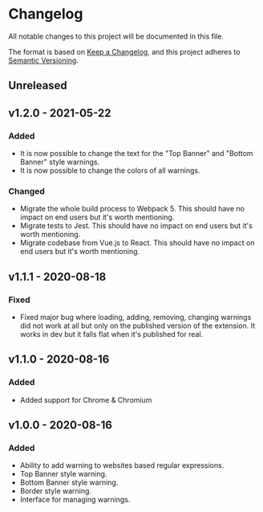 # Changelog

All notable changes to this project will be documented in this file.

The format is based on [Keep a Changelog](https://keepachangelog.com/en/1.0.0/),
and this project adheres to [Semantic Versioning](https://semver.org/spec/v2.0.0.html).

## Unreleased

## v1.2.0 - 2021-05-22

### Added

- It is now possible to change the text for the "Top Banner" and "Bottom Banner"
  style warnings.
- It is now possible to change the colors of all warnings.

### Changed

- Migrate the whole build process to Webpack 5. This should have no impact on
  end users but it's worth mentioning.
- Migrate tests to Jest. This should have no impact on end users but it's worth
  mentioning.
- Migrate codebase from Vue.js to React. This should have no impact on end users
  but it's worth mentioning.

## v1.1.1 - 2020-08-18

### Fixed

- Fixed major bug where loading, adding, removing, changing warnings did not
  work at all but only on the published version of the extension. It works in
  dev but it falls flat when it's published for real.

## v1.1.0 - 2020-08-16

### Added

- Added support for Chrome & Chromium

## v1.0.0 - 2020-08-16

### Added

- Ability to add warning to websites based regular expressions.
- Top Banner style warning.
- Bottom Banner style warning.
- Border style warning.
- Interface for managing warnings.
